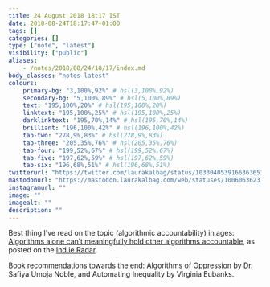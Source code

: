 ```yaml
---
title: 24 August 2018 18:17 IST
date: 2018-08-24T18:17:47+01:00
tags: []
categories: []
type: ["note", "latest"]
visibility: ["public"]
aliases:
    - /notes/2018/08/24/18/17/index.md
body_classes: "notes latest"
colours:
    primary-bg: "3,100%,92%" # hsl(3,100%,92%)
    secondary-bg: "5,100%,89%" # hsl(5,100%,89%)
    text: "195,100%,20%" # hsl(195,100%,20%)
    linktext: "195,100%,25%" # hsl(195,100%,25%)
    darklinktext: "195,70%,14%" # hsl(195,70%,14%)
    brilliant: "196,100%,42%" # hsl(196,100%,42%)
    tab-two: "278,9%,83%" # hsl(278,9%,83%)
    tab-three: "205,35%,76%" # hsl(205,35%,76%)
    tab-four: "199,52%,67%" # hsl(199,52%,67%)
    tab-five: "197,62%,59%" # hsl(197,62%,59%)
    tab-six: "196,68%,51%" # hsl(196,68%,51%)
twitterurl: "https://twitter.com/laurakalbag/status/1033040539166363653"
mastodonurl: "https://mastodon.laurakalbag.com/web/statuses/100606362376949254"
instagramurl: ""
image: ""
imagealt: ""
description: ""
---
```


Best thing I’ve read on the topic (algorithmic accountability) in ages: [Algorithms alone can’t meaningfully hold other algorithms accountable](http://reallifemag.com/odd-numbers/), as posted on the [Ind.ie Radar](https://ind.ie/radar).<!--more-->

Book recommendations towards the end: Algorithms of Oppression by Dr. Safiya Umoja Noble, and Automating Inequality by Virginia Eubanks.
